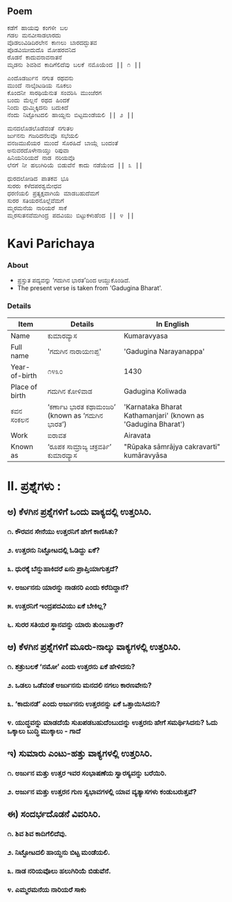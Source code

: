## Poem
<pre>
ಕಡೆಗೆ ಹಾಯವು ಕಂಗಳೀ ಬಲ
ಗಡಲ ಮನವೀಸಾಡಲಾರದು
ವೊಡಲುವಿಡಿದಿರಲೇನ ಕಾಣಲು ಬಾರದದ್ಭುತವ
ಪೊಡವಿಯೀದುದೊ ಮೋಹರವನಿದ
ರೊಡನೆ ಕಾದುವನಾವನಾತನೆ
ಮೃಡನು ಶಿವಶಿವ ಕಾದಿಗೆಲಿದೆವು ಬಲಕೆ ನಮೊಯೆಂದ || ೧ ||
</pre>
<pre>
ಎಂದೊಡರ್ಜುನ ನಗುತ ರಥವನು
ಮುಂದೆ ನಾಲ್ಕೆಂಟಡಿಯ ನೂಕಲು
ಕೊಂದನೀ ಸಾರಥಿಯೆನುತ ಸಂವರಿಸಿ ಮುಂಜೆರಗ
ಬಂದು ಮೆಲ್ಲನೆ ರಥದ ಹಿಂದಕೆ
ನಿಂದು ಧುಮ್ಮಿಕ್ಕಿದನು ಬದುಕಿದೆ
ನೆಂದು ನಿಟ್ಟೋಟದಲಿ ಹಾಯ್ದನು ಬಿಟ್ಟಮಂಡೆಯಲಿ || ೨ ||
</pre>
<pre>
ಮನದಲೊಡಲೊಡೆವಂತೆ ನಗುತಲ
ರ್ಜುನನು ಗಜರಿದನೆಲವೊ ಸಭೆಯಲಿ
ವನಜಮುಖಿಯರ ಮುಂದೆ ಸೊರಹಿದೆ ಬಾಯ್ಗೆ ಬಂದಂತೆ
ಅನುವರದೊಳೇನಾಯ್ತು ರಿಪುವಾ
ಹಿನಿಯನಿರಿಯದೆ ನಾಡ ನರಿಯವೊ
ಲೆನಗೆ ನೀ ಹಲುಗಿರಿಯೆ ಬಿಡುವೆನೆ ಕಾದು ನಡೆಯೆಂದ || ೩ ||
</pre>
<pre>
ಧುರದಲೋಡಿದ ಪಾತಕವ ಭೂ
ಸುರರು ಕಳೆದಪರಶ್ವಮೇಧವ
ಧರಣಿಯಲಿ ಪ್ರತ್ಯಕ್ಷವಾಗಿಯೆ ಮಾಡಬಹುದೆಮಗೆ
ಸುರರ ಸತಿಯರನೊಲ್ಲೆವೆಮಗೆ
ಮ್ಮರಮನೆಯ ನಾರಿಯರೆ ಸಾಕೆ
ಮ್ಮರಸುತನವೆಮಗಿಂದ್ರ ಪದವಿಯು ಬಿಟ್ಟುಕಳುಹೆಂದ || ೪ ||
</pre>

# Kavi Parichaya
### About 
* ಪ್ರಸ್ತುತ ಪದ್ಯವನ್ನು ‘ಗದುಗಿನ ಭಾರತ’ದಿಂದ ಆಯ್ದುಕೊಂಡಿದೆ.
* The present verse is taken from 'Gadugina Bharat'.

### Details
|Item | Details| In English|
|-|-|-|
|Name | ಕುಮಾರವ್ಯಾಸ | Kumaravyasa
|Full name | 'ಗದುಗಿನ ನಾರಾಯಣಪ್ಪ'| 'Gadugina Narayanappa'|
|Year-of-birth | ೧೪೩೦ | 1430
|Place of birth | ಗದುಗಿನ ಕೋಳಿವಾಡ | Gadugina Koliwada
|ಕವನ ಸಂಕಲನ |   ‘ಕರ್ಣಾಟ ಭಾರತ ಕಥಾಮಂಜರಿ’ (known as  ‘ಗದುಗಿನ ಭಾರತ’)  |'Karnataka Bharat Kathamanjari' (known as 'Gadugina Bharat')
|Work|ಐರಾವತ |Airavata|
|Known as | ‘ರೂಪಕ ಸಾಮ್ರಾಜ್ಯ ಚಕ್ರವರ್ತಿ’ <br> ಕುಮಾರವ್ಯಾಸ | "Rūpaka sāmrājya cakravarti" <br> kumāravyāsa |

# II. ಪ್ರಶ್ನೆಗಳು :
## ಅ) ಕೆಳಗಿನ ಪ್ರಶ್ನೆಗಳಿಗೆ ಒಂದು ವಾಕ್ಯದಲ್ಲಿ ಉತ್ತರಿಸಿರಿ.
### ೧. ಕೌರವನ ಸೇನೆಯು ಉತ್ತರನಿಗೆ ಹೇಗೆ ಕಾಣಿಸಿತು?
### ೨. ಉತ್ತರನು ನಿಟ್ಟೋಟದಲ್ಲಿ ಓಡಿದ್ದು ಏಕೆ?
### ೩. ಧುರಕ್ಕೆ ಬೆನ್ನುಹಾಕಿದರೆ ಏನು ಪ್ರಾಪ್ತಿಯಾಗುತ್ತದೆ?
### ೪. ಅರ್ಜುನನು ಯಾರನ್ನು ನಾಡನರಿ ಎಂದು ಕರೆದಿದ್ದಾನೆ?
### ೫. ಉತ್ತರನಿಗೆ ಇಂದ್ರಪದವಿಯು ಏಕೆ ಬೇಕಿಲ್ಲ?
### ೬. ಸುರರ ಸತಿಯರ ಸ್ಥಾನವನ್ನು ಯಾರು ತುಂಬುತ್ತಾರೆ?
## ಆ) ಕೆಳಗಿನ ಪ್ರಶ್ನೆಗಳಿಗೆ ಮೂರು-ನಾಲ್ಕು ವಾಕ್ಯಗಳಲ್ಲಿ ಉತ್ತರಿಸಿರಿ.
### ೧. ಶತ್ರುಬಲಕೆ ‘ನಮೋ’ ಎಂದು ಉತ್ತರನು ಏಕೆ ಹೇಳಿದನು?
### ೨. ಒಡಲು ಒಡೆವಂತೆ ಅರ್ಜುನನು ಮನದಲಿ ನಗಲು ಕಾರಣವೇನು?
### ೩. ‘ಕಾದುನಡೆ’ ಎಂದು ಅರ್ಜುನನು ಉತ್ತರನನ್ನು ಏಕೆ ಒತ್ತಾಯಿಸಿದನು?
### ೪. ಯುದ್ಧವನ್ನು ಮಾಡದೆಯೆ ಸುಖಪಡಬಹುದೆಂಬುದನ್ನು ಉತ್ತರನು ಹೇಗೆ ಸಮರ್ಥಿಸಿದನು? ಓದು ಒಕ್ಕಾಲು ಬುದ್ಧಿ ಮುಕ್ಕಾಲು - ಗಾದೆ
## ಇ) ಸುಮಾರು ಎಂಟು-ಹತ್ತು ವಾಕ್ಯಗಳಲ್ಲಿ ಉತ್ತರಿಸಿರಿ.
### ೧. ಅರ್ಜುನ ಮತ್ತು ಉತ್ತರ ಇವರ ಸಂಭಾಷಣೆಯ ಸ್ವಾರಸ್ಯವನ್ನು ಬರೆಯಿರಿ.
### ೨. ಅರ್ಜುನ ಮತ್ತು ಉತ್ತರನ ಗುಣ ಸ್ವಭಾವಗಳಲ್ಲಿ ಯಾವ ವ್ಯತ್ಯಾಸಗಳು ಕಂಡುಬರುತ್ತವೆ?
## ಈ) ಸಂದರ್ಭದೊಡನೆ ವಿವರಿಸಿರಿ.
### ೧. ಶಿವ ಶಿವ ಕಾದಿಗೆಲಿದೆವು.
### ೨. ನಿಟ್ಟೋಟದಲಿ ಹಾಯ್ದನು ಬಿಟ್ಟ ಮಂಡೆಯಲಿ.
### ೩. ನಾಡ ನರಿಯವೊಲು ಹಲುಗಿರಿಯೆ ಬಿಡುವೆನೆ.
### ೪. ಎಮ್ಮರಮನೆಯ ನಾರಿಯರೆ ಸಾಕು
